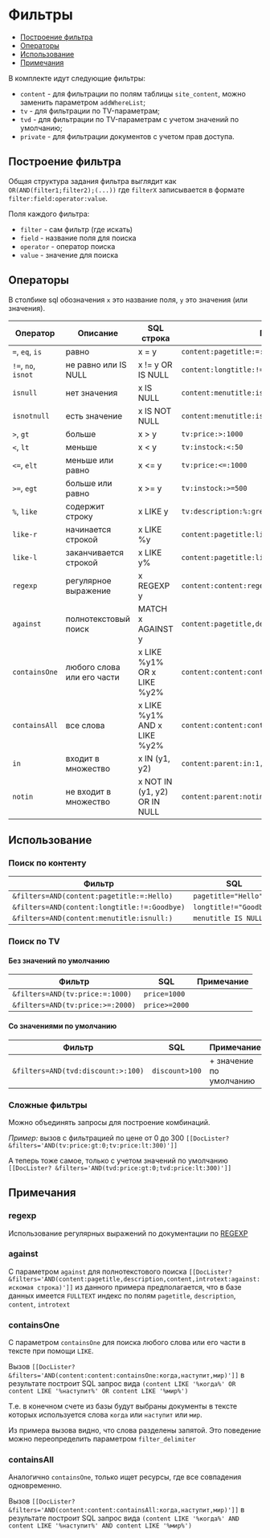 # Фильтры

- [Построение фильтра](#construct)
- [Операторы](#operators)
- [Использование](#usage)
- [Примечания](#comments)

В комплекте идут следующие фильтры:

- `content` - для фильтрации по полям таблицы `site_content`, можно заменить параметром `addWhereList`;
- `tv` - для фильтрации по TV-параметрам;
- `tvd` - для фильтрации по TV-параметрам с учетом значений по умолчанию;
- `private` - для фильтрации документов с учетом прав доступа.

## <a name="construct"></a> Построение фильтра

Общая структура задания фильтра выглядит как `OR(AND(filter1;filter2);(...))` где `filterX` записывается в формате `filter:field:operator:value`.

Поля каждого фильтра:

- `filter` - сам фильтр (где искать)
- `field` - название поля для поиска
- `operator` - оператор поиска
- `value` - значение для поиска

## <a name="operators"></a> Операторы

В столбике sql обозначения `x` это название поля, `y` это значения (или значения).

| Оператор            | Описание                   | SQL строка                   | Пример                                           |
| ------------------- | -------------------------- | ---------------------------- | ------------------------------------------------ |
| `=`, `eq`, `is`     | равно                      | x = y                        | `content:pagetitle:=:hello`                      |
| `!=`, `no`, `isnot` | не равно или IS NULL       | x != y OR IS NULL            | `content:longtitle:!=:goodbye`                   |
| `isnull`            | нет значения               | x IS NULL                    | `content:menutitle:isnull:`                      |
| `isnotnull`         | есть значение              | x IS NOT NULL                | `content:menutitle:isnotnull:`                   |
| `>`, `gt`           | больше                     | x > y                        | `tv:price:>:1000`                                |
| `<`, `lt`           | меньше                     | x < y                        | `tv:instock:<:50`                                |
| `<=`, `elt`         | меньше или равно           | x <= y                       | `tv:price:<=:1000`                               |
| `>=`, `egt`         | больше или равно           | x >= y                       | `tv:instock:>=500`                               |
| `%`, `like`         | содержит строку            | x LIKE y                     | `tv:description:%:great`                         |
| `like-r`            | начинается строкой         | x LIKE %y                    | `content:pagetitle:like-r:London`                |
| `like-l`            | заканчивается строкой      | x LIKE y%                    | `content:pagetitle:like-l:Britain.`              |
| `regexp`            | регулярное выражение       | x REGEXP y                   | `content:content:regexp:*`                       |
| `against`           | полнотекстовый поиск       | MATCH x AGAINST y            | `content:pagetitle,description:against:space`    |
| `сontainsOne`       | любого слова или его части | x LIKE %y1% OR x LIKE %y2%   | `content:content:containsOne:когда,наступит,мир` |
| `сontainsAll`       | все слова                  | x LIKE %y1% AND x LIKE %y2%  | `content:content:containsAll:когда,наступит,мир` |
| `in`                | входит в множество         | x IN (y1, y2)                | `content:parent:in:1,2,3`                        |
| `notin`             | не входит в множество      | x NOT IN (y1, y2) OR IN NULL | `content:parent:notin:2,3,4`                     |

## <a name="usage"></a> Использование

### Поиск по контенту

| Фильтр                                       | SQL                    | Примечание |
| -------------------------------------------- | ---------------------- | ---------- |
| `&filters=AND(content:pagetitle:=:Hello)`    | `pagetitle="Hello"`    |            |
| `&filters=AND(content:longtitle:!=:Goodbye)` | `longtitle!="Goodbye"` |            |
| `&filters=AND(content:menutitle:isnull:)`    | `menutitle IS NULL`    |            |

### Поиск по TV

#### Без значений по умолчанию

| Фильтр                           | SQL           | Примечание |
| -------------------------------- | ------------- | ---------- |
| `&filters=AND(tv:price:=:1000)`  | `price=1000`  |            |
| `&filters=AND(tv:price:>=:2000)` | `price>=2000` |            |

#### Со значениями по умолчанию

| Фильтр                             | SQL            | Примечание              |
| ---------------------------------- | -------------- | ----------------------- |
| `&filters=AND(tvd:discount:>:100)` | `discount>100` | + значение по умолчанию |

### Сложные фильтры

Можно объединять запросы для построение комбинаций.

_Пример:_ вызов с фильтрацией по цене от 0 до 300 `[[DocLister? &filters='AND(tv:price:gt:0;tv:price:lt:300)']]`

А теперь тоже самое, только с учетом значений по умолчанию `[[DocLister? &filters='AND(tvd:price:gt:0;tvd:price:lt:300)']]`

## <a name="comments"></a> Примечания

### regexp

Использование регулярных выражений по документации по [REGEXP](https://dev.mysql.com/doc/refman/5.5/en/regexp.html)

### against

С параметром `against` для полнотекстового поиска `[[DocLister? &filters='AND(content:pagetitle,description,content,introtext:against:искомая строка)']]` из данного примера предполагается, что в базе данных имеется `FULLTEXT` индекс по полям `pagetitle`, `description`, `content`, `introtext`

### containsOne

С параметром `containsOne` для поиска любого слова или его части в тексте при помощи `LIKE`.

Вызов `[[DocLister? &filters='AND(content:content:containsOne:когда,наступит,мир)']]` в результате построит SQL запрос вида `(content LIKE '%когда%' OR content LIKE '%наступит%' OR content LIKE '%мир%')`

Т.е. в конечном счете из базы будут выбраны документы в тексте которых используется слова `когда` или `наступит` или `мир`.

Из примера вызова видно, что слова разделены запятой. Это поведение можно переопределить параметром `filter_delimiter`

### containsAll

Аналогично `containsOne`, только ищет ресурсы, где все совпадения одновременно.

Вызов `[[DocLister? &filters='AND(content:content:containsAll:когда,наступит,мир)']]` в результате построит SQL запрос вида `(content LIKE '%когда%' AND content LIKE '%наступит%' AND content LIKE '%мир%')`
